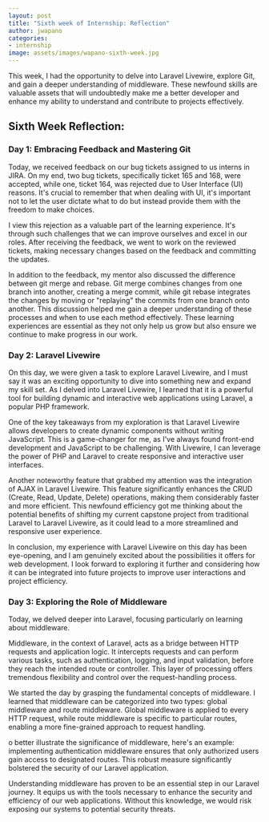 ```yaml
---
layout: post
title: "Sixth week of Internship: Reflection"
author: jwapano
categories: 
- internship
image: assets/images/wapano-sixth-week.jpg
---
```

This week, I had the opportunity to delve into Laravel Livewire, explore Git, and gain a deeper understanding of middleware. These newfound skills are valuable assets that will undoubtedly make me a better developer and enhance my ability to understand and contribute to projects effectively.

## Sixth Week Reflection:

### Day 1: Embracing Feedback and Mastering Git

Today, we received feedback on our bug tickets assigned to us interns in JIRA. On my end, two bug tickets, specifically ticket 165 and 168, were accepted, while one, ticket 164, was rejected due to User Interface (UI) reasons. It's crucial to remember that when dealing with UI, it's important not to let the user dictate what to do but instead provide them with the freedom to make choices.

I view this rejection as a valuable part of the learning experience. It's through such challenges that we can improve ourselves and excel in our roles. After receiving the feedback, we went to work on the reviewed tickets, making necessary changes based on the feedback and committing the updates.

In addition to the feedback, my mentor also discussed the difference between git merge and rebase. Git merge combines changes from one branch into another, creating a merge commit, while git rebase integrates the changes by moving or "replaying" the commits from one branch onto another. This discussion helped me gain a deeper understanding of these processes and when to use each method effectively. These learning experiences are essential as they not only help us grow but also ensure we continue to make progress in our work.


### Day 2: Laravel Livewire

On this day, we were given a task to explore Laravel Livewire, and I must say it was an exciting opportunity to dive into something new and expand my skill set. As I delved into Laravel Livewire, I learned that it is a powerful tool for building dynamic and interactive web applications using Laravel, a popular PHP framework.

One of the key takeaways from my exploration is that Laravel Livewire allows developers to create dynamic components without writing JavaScript. This is a game-changer for me, as I've always found front-end development and JavaScript to be challenging. With Livewire, I can leverage the power of PHP and Laravel to create responsive and interactive user interfaces.

Another noteworthy feature that grabbed my attention was the integration of AJAX in Laravel Livewire. This feature significantly enhances the CRUD (Create, Read, Update, Delete) operations, making them considerably faster and more efficient. This newfound efficiency got me thinking about the potential benefits of shifting my current capstone project from traditional Laravel to Laravel Livewire, as it could lead to a more streamlined and responsive user experience.

In conclusion, my experience with Laravel Livewire on this day has been eye-opening, and I am genuinely excited about the possibilities it offers for web development. I look forward to exploring it further and considering how it can be integrated into future projects to improve user interactions and project efficiency.

### Day 3: Exploring the Role of Middleware

Today, we delved deeper into Laravel, focusing particularly on learning about middleware.

Middleware, in the context of Laravel, acts as a bridge between HTTP requests and application logic. It intercepts requests and can perform various tasks, such as authentication, logging, and input validation, before they reach the intended route or controller. This layer of processing offers tremendous flexibility and control over the request-handling process.

We started the day by grasping the fundamental concepts of middleware. I learned that middleware can be categorized into two types: global middleware and route middleware. Global middleware is applied to every HTTP request, while route middleware is specific to particular routes, enabling a more fine-grained approach to request handling.

o better illustrate the significance of middleware, here's an example: implementing authentication middleware ensures that only authorized users gain access to designated routes. This robust measure significantly bolstered the security of our Laravel application.

Understanding middleware has proven to be an essential step in our Laravel journey. It equips us with the tools necessary to enhance the security and efficiency of our web applications. Without this knowledge, we would risk exposing our systems to potential security threats.
